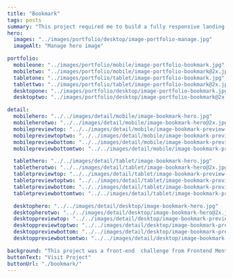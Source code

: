 ```yaml
---
title: "Bookmark"
tags: posts
summary: "This project required me to build a fully responsive landing page to the designs provided. I used HTML5, along with CSS Grid and JavaScript for the areas that required interactivity, such as the features section."
hero:
  images: "../images/portfolio/desktop/image-portfolio-manage.jpg"
  imageAlt: "Manage hero image"

portfolio:
  mobileone: "../images/portfolio/mobile/image-portfolio-bookmark.jpg"
  mobiletwo: "../images/portfolio/mobile/image-portfolio-bookmark@2x.jpg"
  tabletone: "../images/portfolio/tablet/image-portfolio-bookmark.jpg"
  tablettwo: "../images/portfolio/tablet/image-portfolio-bookmark@2x.jpg"
  desktopone: "../images/portfolio/desktop/image-portfolio-bookmark.jpg"
  desktoptwo: "../images/portfolio/desktop/image-portfolio-bookmark@2x.jpg"

detail:
  mobilehero: "../../images/detail/mobile/image-bookmark-hero.jpg"
  mobileherotwo: "../../images/detail/mobile/image-bookmark-hero@2x.jpg"
  mobilepreviewtop: "../../images/detail/mobile/image-bookmark-preview-1.jpg"
  mobilepreviewtoptwo: "../../images/detail/mobile/image-bookmark-preview-1@2x.jpg"
  mobilepreviewbottom: "../../images/detail/mobile/image-bookmark-preview-2.jpg"
  mobilepreviewbottomtwo: "../../images/detail/mobile/image-bookmark-preview-2@2x.jpg"

  tablethero: "../../images/detail/tablet/image-bookmark-hero.jpg"
  tabletherotwo: "../../images/detail/tablet/image-bookmark-hero@2x.jpg"
  tabletpreviewtop: "../../images/detail/tablet/image-bookmark-preview-1.jpg"
  tabletpreviewtoptwo: "../../images/detail/tablet/image-bookmark-preview-1@2x.jpg"
  tabletpreviewbottom: "../../images/detail/tablet/image-bookmark-preview-2.jpg"
  tabletpreviewbottomtwo: "../../images/detail/tablet/image-bookmark-preview-2@2x.jpg"

  desktophero: "../../images/detail/desktop/image-bookmark-hero.jpg"
  desktopherotwo: "../../images/detail/desktop/image-bookmark-hero@2x.jpg"
  desktoppreviewtop: "../../images/detail/desktop/image-bookmark-preview-1.jpg"
  desktoppreviewtoptwo: "../../images/detail/desktop/image-bookmark-preview-1@2x.jpg"
  desktoppreviewbottom: "../../images/detail/desktop/image-bookmark-preview-2.jpg"
  desktoppreviewbottomtwo: "../../images/detail/desktop/image-bookmark-preview-2@2x.jpg"

background: "This project was a front-end  challenge from Frontend Mentor. It’s a platform that enables you to practice building websites to a design and project brief. Each challenge includes mobile and desktop designs to show how the website should look at different screen sizes. Creating these projects has helped me refine my workflow and solve real-world coding problems. I’ve learned something new with each project, helping me to improve and adapt my style."
buttonText: "Visit Project"
buttonUrl: "./bookmark/"
---
```

